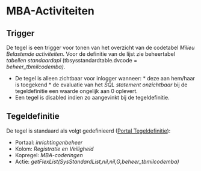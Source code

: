 # MBA-Activiteiten

## Trigger

De tegel is een trigger voor tonen van het overzicht van de codetabel *Milieu Belastende activiteiten*. Voor de definitie van de lijst zie beheertabel *tabellen standaardapi* (tbsysstandardtable.dvcode = *beheer_tbmilcodemba)*.

  *  De tegel is alleen zichtbaar voor inlogger wanneer:
    * deze aan hem/haar is toegekend 
    * de evaluatie van het *SQL statement onzichtbaar* bij de tegeldefinitie een waarde ongelijk aan 0 oplevert. 
  * Een tegel is disabled indien zo aangevinkt bij de tegeldefinitie.

## Tegeldefinitie

De tegel is standaard als volgt gedefinieerd ([Portal Tegeldefinitie](/docs/instellen_inrichten/portaldefinitie/portal_tegel.md)):

  * Portaal: *inrichtingenbeheer*
  * Kolom: *Registratie en Veiligheid*
  * Kopregel: *MBA-coderingen*
  * Actie: *getFlexList(SysStandardList,nil,nil,G,beheer_tbmilcodemba)*

